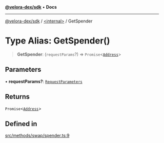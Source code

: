 [**@velora-dex/sdk**](../../README.md) • **Docs**

***

[@velora-dex/sdk](../../globals.md) / [\<internal\>](../README.md) / GetSpender

# Type Alias: GetSpender()

> **GetSpender**: (`requestParams`?) => `Promise`\<[`Address`](../../type-aliases/Address.md)\>

## Parameters

• **requestParams?**: [`RequestParameters`](RequestParameters.md)

## Returns

`Promise`\<[`Address`](../../type-aliases/Address.md)\>

## Defined in

[src/methods/swap/spender.ts:9](https://github.com/VeloraDEX/sdk/blob/feat/extend_delta_orders_filtering/src/methods/swap/spender.ts#L9)

